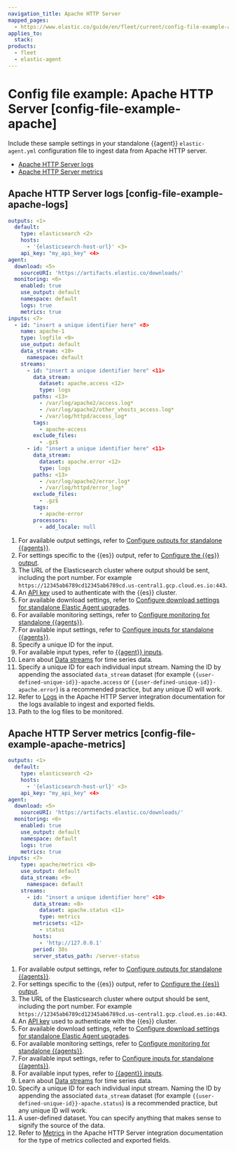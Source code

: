 ```yaml
---
navigation_title: Apache HTTP Server
mapped_pages:
  - https://www.elastic.co/guide/en/fleet/current/config-file-example-apache.html
applies_to:
  stack:
products:
  - fleet
  - elastic-agent
---
```


# Config file example: Apache HTTP Server [config-file-example-apache]


Include these sample settings in your standalone {{agent}} `elastic-agent.yml` configuration file to ingest data from Apache HTTP server.

* [Apache HTTP Server logs](#config-file-example-apache-logs)
* [Apache HTTP Server metrics](#config-file-example-apache-metrics)

## Apache HTTP Server logs [config-file-example-apache-logs]

```yaml
outputs: <1>
  default:
    type: elasticsearch <2>
    hosts:
      - '{elasticsearch-host-url}' <3>
    api_key: "my_api_key" <4>
agent:
  download: <5>
    sourceURI: 'https://artifacts.elastic.co/downloads/'
  monitoring: <6>
    enabled: true
    use_output: default
    namespace: default
    logs: true
    metrics: true
inputs: <7>
  - id: "insert a unique identifier here" <8>
    name: apache-1
    type: logfile <9>
    use_output: default
    data_stream: <10>
      namespace: default
    streams:
      - id: "insert a unique identifier here" <11>
        data_stream:
          dataset: apache.access <12>
          type: logs
        paths: <13>
          - /var/log/apache2/access.log*
          - /var/log/apache2/other_vhosts_access.log*
          - /var/log/httpd/access_log*
        tags:
          - apache-access
        exclude_files:
          - .gz$
      - id: "insert a unique identifier here" <11>
        data_stream:
          dataset: apache.error <12>
          type: logs
        paths: <13>
          - /var/log/apache2/error.log*
          - /var/log/httpd/error_log*
        exclude_files:
          - .gz$
        tags:
          - apache-error
        processors:
          - add_locale: null
```

1. For available output settings, refer to [Configure outputs for standalone {{agents}}](/reference/fleet/elastic-agent-output-configuration.md).
2. For settings specific to the {{es}} output, refer to [Configure the {{es}} output](/reference/fleet/elasticsearch-output.md).
3. The URL of the Elasticsearch cluster where output should be sent, including the port number. For example `https://12345ab6789cd12345ab6789cd.us-central1.gcp.cloud.es.io:443`.
4. An [API key](/reference/fleet/grant-access-to-elasticsearch.md#create-api-key-standalone-agent) used to authenticate with the {{es}} cluster.
5. For available download settings, refer to [Configure download settings for standalone Elastic Agent upgrades](/reference/fleet/elastic-agent-standalone-download.md).
6. For available monitoring settings, refer to [Configure monitoring for standalone {{agents}}](/reference/fleet/elastic-agent-monitoring-configuration.md).
7. For available input settings, refer to [Configure inputs for standalone {{agents}}](/reference/fleet/elastic-agent-input-configuration.md).
8. Specify a unique ID for the input.
9. For available input types, refer to [{{agent}} inputs](/reference/fleet/elastic-agent-inputs-list.md).
10. Learn about [Data streams](/reference/fleet/data-streams.md) for time series data.
11. Specify a unique ID for each individual input stream. Naming the ID by appending the associated `data_stream` dataset (for example `{{user-defined-unique-id}}-apache.access` or `{{user-defined-unique-id}}-apache.error`) is a recommended practice, but any unique ID will work.
12. Refer to [Logs](integration-docs://reference/apache/index.md) in the Apache HTTP Server integration documentation for the logs available to ingest and exported fields.
13. Path to the log files to be monitored.



## Apache HTTP Server metrics [config-file-example-apache-metrics]

```yaml
outputs: <1>
  default:
    type: elasticsearch <2>
    hosts:
      - '{elasticsearch-host-url}' <3>
    api_key: "my_api_key" <4>
agent:
  download: <5>
    sourceURI: 'https://artifacts.elastic.co/downloads/'
  monitoring: <6>
    enabled: true
    use_output: default
    namespace: default
    logs: true
    metrics: true
inputs: <7>
    type: apache/metrics <8>
    use_output: default
    data_stream: <9>
      namespace: default
    streams:
      - id: "insert a unique identifier here" <10>
        data_stream: <8>
          dataset: apache.status <11>
          type: metrics
        metricsets: <12>
          - status
        hosts:
          - 'http://127.0.0.1'
        period: 30s
        server_status_path: /server-status
```

1. For available output settings, refer to [Configure outputs for standalone {{agents}}](/reference/fleet/elastic-agent-output-configuration.md).
2. For settings specific to the {{es}} output, refer to [Configure the {{es}} output](/reference/fleet/elasticsearch-output.md).
3. The URL of the Elasticsearch cluster where output should be sent, including the port number. For example `https://12345ab6789cd12345ab6789cd.us-central1.gcp.cloud.es.io:443`.
4. An [API key](/reference/fleet/grant-access-to-elasticsearch.md#create-api-key-standalone-agent) used to authenticate with the {{es}} cluster.
5. For available download settings, refer to [Configure download settings for standalone Elastic Agent upgrades](/reference/fleet/elastic-agent-standalone-download.md).
6. For available monitoring settings, refer to [Configure monitoring for standalone {{agents}}](/reference/fleet/elastic-agent-monitoring-configuration.md).
7. For available input settings, refer to [Configure inputs for standalone {{agents}}](/reference/fleet/elastic-agent-input-configuration.md).
8. For available input types, refer to [{{agent}} inputs](/reference/fleet/elastic-agent-inputs-list.md).
9. Learn about [Data streams](/reference/fleet/data-streams.md) for time series data.
10. Specify a unique ID for each individual input stream. Naming the ID by appending the associated `data_stream` dataset (for example `{{user-defined-unique-id}}-apache.status`) is a recommended practice, but any unique ID will work.
11. A user-defined dataset. You can specify anything that makes sense to signify the source of the data.
12. Refer to [Metrics](integration-docs://reference/apache/index.md) in the Apache HTTP Server integration documentation for the type of metrics collected and exported fields.



